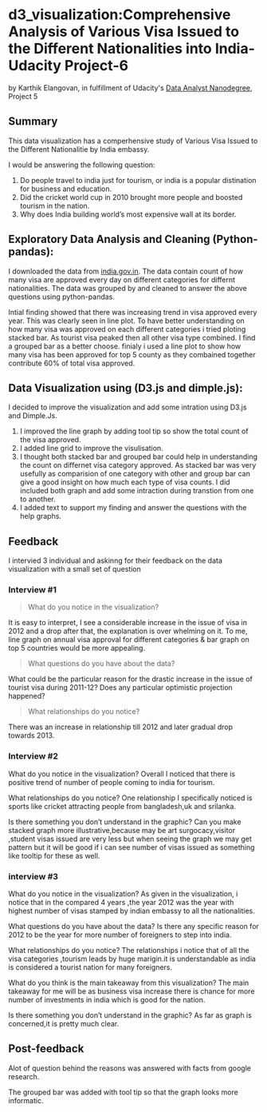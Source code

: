 # d3_visualization:Comprehensive Analysis of Various Visa Issued to the Different Nationalities into India- Udacity Project-6
by Karthik Elangovan, in fulfillment of Udacity's [Data Analyst Nanodegree](https://www.udacity.com/course/nd002), Project 5

## Summary

This data visualization has a comperhensive study of Various Visa Issued to the Different Nationalitie by India embassy. 

I would be answering the following question:

  1. Do people travel to india just for tourism, or india is a popular distination for business and education.
  2. Did the cricket world cup in 2010 brought more people and boosted tourism in the nation.
  3. Why does India building world’s most expensive wall at its border.

## Exploratory Data Analysis and Cleaning (Python-pandas):

I downloaded the data from [india.gov.in](https://data.gov.in/catalog/issuance-visa-various-foreign-nationals-against-various-categories-visas). The data contain count of how many visa are approved every day on different categories for differnt nationalities. The data was grouped by and cleaned to answer the above questions using python-pandas. 

Intial finding showed that there was increasing trend in visa approved every year. This was clearly seen in line plot. To have better understanding on how many visa was approved on each different categories i tried ploting stacked bar. As tourist visa peaked then all other visa type combined. I find a grouped bar as a better choose. finialy i used a line plot to show how many visa has been approved for top 5 county as they combained together contribute 60% of total visa approved. 

## Data Visualization using (D3.js and dimple.js):

I decided to improve  the visualization and add some intration using D3.js and Dimple.Js.

  1. I improved the line graph by  adding tool tip so show the total count of the visa approved. 
  2. I added line grid to improve the visulisation.
  3. I thought both stacked bar and grouped bar could help in understanding the count on differnet visa category approved. As stacked bar was very usefully as comparision of one category with other and group bar can give a good insight on how much each type of visa counts. I did included both graph and add some intraction during transtion from one to another.
  4. I added text to support my finding and answer the questions with the help graphs.
  
## Feedback
I intervied 3 individual and askinng for their feedback on the data visualization with a small set of question

### Interview #1
>What do you notice in the visualization?
>
  It is easy to interpret, I see a considerable increase in the issue of visa in 2012 and a drop after that, the explanation is over whelming on it. To me, line graph on annual visa approval for different categories & bar graph on top 5 countries would be more appealing.
  >
>What questions do you have about the data?
>
  What could be the particular reason for the drastic increase in the issue of tourist visa during 2011-12? Does any particular optimistic projection happened? 

>What relationships do you notice?
>
  There was an increase in relationship till 2012 and later gradual drop towards 2013.
  
### Interview #2
What do you notice in the visualization?
Overall I noticed that there is positive trend of number of people coming to india for tourism.

What relationships do you notice?
One relationship I specifically noticed is sports like cricket attracting people from bangladesh,uk and srilanka.

Is there something you don’t understand in the graphic?
Can you make stacked graph  more illustrative,because may be art surgocacy,visitor ,student visas issued are very less but when seeing the graph we may get pattern but it will be good if i can see number of visas issued as something like tooltip for these as well.

 ### interview #3
 What do you notice in the visualization?
 As given in the visualization, i notice that in the compared 4 years ,the year 2012 was the year with highest number of visas stamped by indian embassy to all  the nationalities.
 
 What questions do you have about the data?
 Is there any specific reason for 2012 to be the year for more number of foreigners to step into india.

 What relationships do you notice?
 The relationships i notice that of all the visa categories ,tourism leads by huge marigin.it is understandable as india is considered a tourist nation for many foreigners.
 
 What do you think is the main takeaway from this visualization?
 The main takeaway for me will be as business visa increase there is chance for more number of investments in india which is good for the nation.
 
 Is there something you don’t understand in the graphic?
 As far as graph is concerned,it is pretty much clear.
 
 
 ## Post-feedback
 
 Alot of question behind the reasons was answered with facts from google research.
 
 The grouped bar was added with tool tip so that the graph looks more informatic. 
